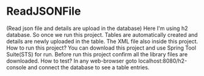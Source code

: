 # ReadJSONFile
(Read json file and details are upload in the database)
Here I'm using h2 database. So once we run this project. Tables are automatically created and details are newly uploaded in the table.
The XML file also inside this project.
How to run this project?
    You can download this project and use Spring Tool Suite(STS) for run.
    Before run this project confirm all the library files are downloaded.
How to test?
    In any web-browser goto localhost:8080/h2-console and connect the database to see a table entries.
